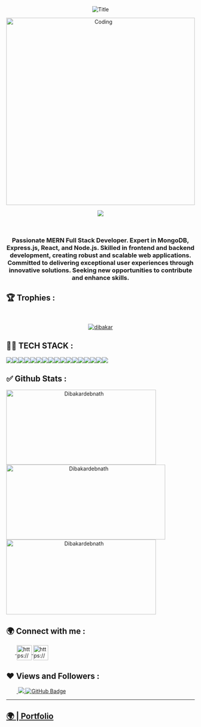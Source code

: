 <div align="center">
  <img src="https://readme-typing-svg.herokuapp.com?font=Architects+Daughter&color=%2338C2FF&size=50&center=true&vCenter=true&height=60&width=600&lines=Hey!+I'm+Dibakar+%3C3;Welcome+to+my+profile!" alt="Title"></img>
</div>

<p align="center"><img src="https://user-images.githubusercontent.com/74038190/238353480-219bcc70-f5dc-466b-9a60-29653d8e8433.gif"  alt="Coding" width="100%"height="500"></p>
<p align="center">
  <img src="https://readme-typing-svg.herokuapp.com/?lines=Full%20Stack%20MERN%20Developer;&center=true&width=500&height=50">
</p>
<br/>
<h3 align="center">Passionate MERN Full Stack Developer. Expert in MongoDB, Express.js, React, and Node.js. Skilled in frontend and backend development, creating robust and scalable web applications. Committed to delivering exceptional user experiences through innovative solutions. Seeking new opportunities to contribute and enhance skills.</h3>

<!-- new file -->

## 🏆 Trophies :
<br/>
<p align="center"> <a href="https://github.com/ryo-ma/github-profile-trophy"><img src="https://github-profile-trophy.vercel.app/?username=Dibakardebnath&theme=onedark" alt="dibakar" /></a> </p>

## 👨‍💻 TECH STACK :

<div align="center" style="display: flex; flex-wrap: wrap;">
<img src="https://img.shields.io/badge/react-%2320232a.svg?style=for-the-badge&logo=react&logoColor=%2361DAFB" />
<img src="https://img.shields.io/badge/React_Router-CA4245?style=for-the-badge&logo=react-router&logoColor=white" />
<img src="https://img.shields.io/badge/redux-%23593d88.svg?style=for-the-badge&logo=redux&logoColor=white" />
<img src="https://img.shields.io/badge/chakra-%234ED1C5.svg?style=for-the-badge&logo=chakraui&logoColor=white" />
<img src="https://img.shields.io/badge/MongoDB-%234ea94b.svg?style=for-the-badge&logo=mongodb&logoColor=white" />
<img src="https://img.shields.io/badge/HTML5-E34F26?style=for-the-badge&logo=html5&logoColor=white" />
<img src="https://img.shields.io/badge/CSS3-1572B6?style=for-the-badge&logo=css3&logoColor=white" />
<img src="https://img.shields.io/badge/JavaScript-323330?style=for-the-badge&logo=javascript&logoColor=F7DF1E" />
<img src="https://img.shields.io/badge/Bootstrap-563D7C?style=for-the-badge&logo=bootstrap&logoColor=white" />
<img src="https://img.shields.io/badge/Tailwind_CSS-38B2AC?style=for-the-badge&logo=tailwind-css&logoColor=white" />
<img src="https://img.shields.io/badge/Node.js-339933?style=for-the-badge&logo=nodedotjs&logoColor=white" />
<img src="https://img.shields.io/badge/Express.js-000000?style=for-the-badge&logo=express&logoColor=white" />
<img src="https://img.shields.io/badge/java-%23ED8B00.svg?style=for-the-badge&logo=java&logoColor=white" />
<img src="https://img.shields.io/badge/npm-CB3837?style=for-the-badge&logo=npm&logoColor=white" />
<img src="https://img.shields.io/badge/GitHub-100000?style=for-the-badge&logo=github&logoColor=white" />
<img src="https://img.shields.io/badge/GIT-E44C30?style=for-the-badge&logo=git&logoColor=white" />
<img src="https://img.shields.io/badge/vite-%23646CFF.svg?style=for-the-badge&logo=vite&logoColor=white" />
</div>

## ✅ Github Stats :

<div align="center" style="display: flex; flex-wrap: wrap;">

<img width="400px" height="200px" align="center" src="https://github-readme-stats.vercel.app/api?username=Dibakardebnath&theme=neon&border_radius=2.7&show_icons=true" alt="Dibakardebnath" />
  
<img width="425px" height="200px" align="center" src="https://github-readme-streak-stats.herokuapp.com/?user=Dibakardebnath&theme=neon&border_radius=2.7&date_format=M%20j%5B%2C%20Y%5D" alt="Dibakardebnath" />
  
<img width="400px" height="200px" align="center" src="https://github-readme-stats.vercel.app/api/top-langs/?username=Dibakardebnath&theme=neon&border_radius=2.7" alt="Dibakardebnath" />
  
</div>

<h2>🌍 Connect with me :</h2>
   <p align="left">
    &nbsp;&nbsp;&nbsp;&nbsp;&nbsp;&nbsp;<a href="https://www.linkedin.com/in/dibakar-debnath-39865724a/" target="blank">
            <img align="center"
                src="https://img.icons8.com/3d-fluency/94/linkedin.png"
                alt="https://www.linkedin.com/in/dibakar-debnath-39865724a/" width="40px" />
        </a>
        <a href="https://github.com/Dibakardebnath" target="blank">
            <img align="center"
                src="https://img.icons8.com/3d-fluency/94/github.png"
                alt="https://github.com/Dibakardebnath" width="40px"/>
        </a>
    </p>
    <h2>❤ Views and Followers :</h2>
    &nbsp;&nbsp;&nbsp;&nbsp;&nbsp;&nbsp;&nbsp;<a href="https://github.com/Dibakardebnath/github-profile-views-counter">
        <img src="https://komarev.com/ghpvc/?username=Dibakardebnath" >
    </a>
    <a href="https://github.com/Dibakardebnath?tab=followers">
        <img src="https://img.shields.io/github/followers/Dibakardebnath?label=Followers&style=social" alt="GitHub Badge">
    </a>
    <hr />
    <h2><a href="https://Dibakardebnath.github.io/">🌍 | Portfolio </a></h2>
